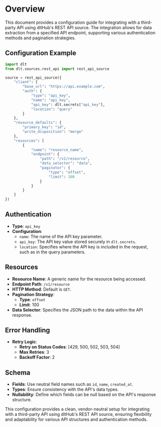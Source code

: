 # Overview

This document provides a configuration guide for integrating with a third-party API using dltHub's REST API source. The integration allows for data extraction from a specified API endpoint, supporting various authentication methods and pagination strategies.

## Configuration Example

```python
import dlt
from dlt.sources.rest_api import rest_api_source

source = rest_api_source({
    "client": {
        "base_url": "https://api.example.com",
        "auth": {
            "type": "api_key",
            "name": "api_key",
            "api_key": dlt.secrets["api_key"],
            "location": "query"
        }
    },
    "resource_defaults": {
        "primary_key": "id",
        "write_disposition": "merge"
    },
    "resources": [
        {
            "name": "resource_name",
            "endpoint": {
                "path": "/v1/resource",
                "data_selector": "data",
                "paginator": {
                    "type": "offset",
                    "limit": 100
                }
            }
        }
    ]
})
```

## Authentication

- **Type**: `api_key`
- **Configuration**: 
  - `name`: The name of the API key parameter.
  - `api_key`: The API key value stored securely in `dlt.secrets`.
  - `location`: Specifies where the API key is included in the request, such as in the query parameters.

## Resources

- **Resource Name**: A generic name for the resource being accessed.
- **Endpoint Path**: `/v1/resource`
- **HTTP Method**: Default is `GET`.
- **Pagination Strategy**: 
  - **Type**: `offset`
  - **Limit**: 100
- **Data Selector**: Specifies the JSON path to the data within the API response.

## Error Handling

- **Retry Logic**: 
  - **Retry on Status Codes**: [429, 500, 502, 503, 504]
  - **Max Retries**: 3
  - **Backoff Factor**: 2

## Schema

- **Fields**: Use neutral field names such as `id`, `name`, `created_at`.
- **Types**: Ensure consistency with the API's data types.
- **Nullability**: Define which fields can be null based on the API's response structure.

This configuration provides a clean, vendor-neutral setup for integrating with a third-party API using dltHub's REST API source, ensuring flexibility and adaptability for various API structures and authentication methods.